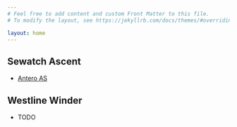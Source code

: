 ```yaml
---
# Feel free to add content and custom Front Matter to this file.
# To modify the layout, see https://jekyllrb.com/docs/themes/#overriding-theme-defaults

layout: home
---
```


## Sewatch Ascent

- [Antero AS](/manuals/sewatch/antero)

## Westline Winder

- TODO
